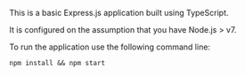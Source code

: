 This is a basic Express.js application built using TypeScript.

It is configured on the assumption that you have Node.js > v7.

To run the application use the following command line:

    npm install && npm start